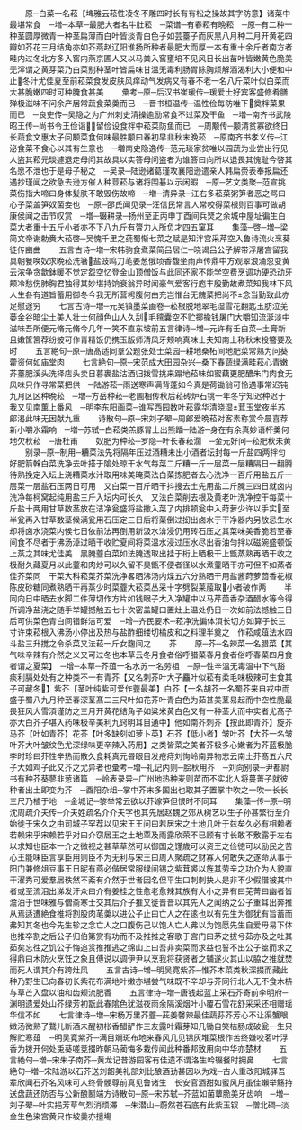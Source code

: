 <!-- { "loadSidebar": true } -->
　　原─白菜一名菘【埤雅云菘性凌冬不雕四时长有有松之操故其字防意】诸菜中最堪常食　─増─本草─最肥大者名牛肚菘　─菜谱─有春菘有晩菘　─原─有二种一种茎圆厚微青一种茎扁薄而白叶皆淡青白色子如芸薹子而灰黒八月种二月开黄花四瓣如芥花三月结角亦如芥燕赵辽阳淮扬所种者最肥大而厚一本有重十余斤者南方者畦内过冬北方多入窖内燕京圃人又以马粪入窖壅培不见风日长出苗叶皆嫩黄色脆美无滓谓之黄芽菜乃白菜别种茎叶皆扁味甘温无毒利肠胃除胸烦解酒渴利大小便和中止冬汁尤佳夏至前菘菜食发皮肤风痒动气发病又有春不老一名八斤菜叶似白菜而大甚脆嫩四时可种腌食甚美
　　彚考─原─后汉书崔瑗传─瑗爱士好宾客盛修肴膳殚极滋味不问余产居常蔬食菜羮而已　─晋书桓温传─温性俭每防唯下奠柈菜果而已　─良吏传─吴隐之为广州刺史清操逾励常食不过菜及干鱼　─増─南齐书武陵昭王传─尚书令王俭诣留俭设食柈中菘菜防鱼而已　─周颙传─颙清贫寡欲终日长蔬食文惠太子问颙菜食何味最胜颙曰春初早韭秋末晩菘　─原南齐书孝义传─江泌食菜不食心以其有生意也　─増南史隐逸传─范元琰家贫唯以园蔬为业尝出行见人盗其菘元琰遽退走母问其故具以实答母问盗者为谁答曰向所以退畏其愧耻今啓其名愿不泄也于是母子秘之　─吴录─陆逊诸葛瑾攻襄阳逊遣亲人韩扁赍表奉报扁还遇抄瑾闻之欲急去逊方催人种荳菘与诸将围碁以示闲暇　─原─艺文类聚─范宣挑菜伤指大啼曰身体髪肤不敢毁伤故啼　─増─清异录─江右多菘菜粥笋者恶之骂曰心子菜盖笋奴菌妾也　─原─邵氏闻见录─汪信民常言人常咬得菜根则百事可做胡康侯闻之击节叹赏　─増─辍耕录─扬州至正丙申丁酉间兵燹之余城中屋址徧生白菜大者重十五斤小者亦不下八九斤有膂力人所负才四五窠耳
　　集藻─啓─増─梁简文帝谢勅赉大菘啓─吴愧千里之莼蜀惭七菜之赋是知泮宫采芹空入鲁诗流火烹葵徒传豳曲
　　五言古诗─増─宋韩驹食煮菜简吕居仁─晓谒吕公子解带浮屠宫留我具朝餐唤奴求晩菘洗箸盐豉鸣刀芼姜葱俄顷香馥坐雨声传鼎中方观翠浪涌忽变黄云浓争贪歙鉢暖不觉定盌空忆登金山顶僧饭与此同还家不能学空费烹调功硬恐动牙颊冷愁伤肺胸君独得其妙堪持饷衰翁异时闻豪气爱客行庖丰殷勤故煮菜知我林下风人生各有道旨蓄用御冬今我无所营枵腹何由充岂惟台无餽菜把尚不念当勤致此亦足慰途穷
　　七言古诗─増─元吴镇墨菜画卷─菘根脱地翠毛湿雪花翻匙玉肪泣芜蒌金谷暗尘土美人壮士何顔色山人久刮毛氊囊空不贮揶揄钱屠门大嚼知流涎淡中滋味吾所便元脩元脩今几年一笑不直东坡前五言律诗─増─元许有壬白菜─土膏新且嫩筐筥荐纷披可作青精饭仍携玉版师清风牙颊响真味士夫知南土称秋末投簪要及时
　　五言絶句─原─唐髙适同羣公题张处士菜园─耕地桑柘间地肥菜常熟为问葵藿资何如庙堂肉
　　七言絶句─原─宋范成大田园杂兴─桑下春蔬绿满畦菘心青嫩芥薹肥溪头洗择店头卖日暮裹盐沽酒归拨雪挑来蹋地菘味如蜜藕更肥醲朱门肉食无风味只作寻常菜把供　─陆游菘─雨送寒声满背蓬如今真是荷锄翁可怜遇事常迟钝九月区区种晩菘　─増─方岳种菘─老圃相传秋后菘砖炉石铫一年冬宁知迟种迟于我又见南薫上番风　─明李东阳画菜─谁写西园数叶菘露华清晓湿茸玉堂夜半苏郎渴此味无因献九重
　　诗散句─原─宋刘子翚─周郎爱晩菘对客素称赏今晨喜荐新小嚼氷霜响　─増─苏轼─白菘类羔豚冐土出熊蹯─陆游─身在有余真妙语杯羮何地欠秋菘　─唐杜甫
　　奴肥为种菘─罗隐─叶长春菘濶　─金元好问─菘肥秋未黄
　　别录─原─制用─糟菜法先将隔年压过酒糟未出小酒者坛封每一斤盐四两拌匀好肥箭榦白菜洗净去叶搭于隂处晾干水气每菜二斤糟一斤一层菜一层糟隔日一翻腾待熟挽定入坛上浇糟菜水汁取用味美晻菜法白菜拣肥者去心洗净一百斤用盐五斤一层菜一层盐石压两日可用　又白菜一百斤晒干抖搜去土先用盐二斤腌三四日就卤内洗净每柯窝起纯用盐三斤入坛内可长久　又法白菜削去根及黄老叶洗净控干每菜十斤盐十两用甘草数茎放在洁净瓮盛将盐撒入菜了内排顿瓮中入莳萝少许以手实至半瓮再入甘草数茎候满瓮用石压定三日后将菜倒过抝出卤水于干净器内另放忌生水却将卤水浇菜内候七日依前法再倒用新汲水渰浸仍用砖石压之其菜味美香脆若至春间食不尽者于沸汤淖过晒干收贮夏间将菜温水浸过压水尽出香油匀拌以磁碗盛顿饭上蒸之其味尤佳美　黑腌虀白菜如法腌透取出挂于桁上晒极干上甑蒸熟再晒干收之极耐久藏夏月以此虀和肉炒可以久留不臭甑不便者径以水煮虀晒干亦可但不如蒸者佳芥菜同　干菜大科菘菜芥菜洗净畧晒沸汤内煠五六分熟晒干用盐酱莳萝茴香花椒陈皮砂糖同煮熟晒干再蒸少时菜虀大菘菜丛采十字劈裂莱菔取小者破作两
　　半同向日中晒去水脚二件薄切作方片如钱眼子大入净罐中以马芹茴香杂酒醋水等令得所调净盐浇之随手举罐撼触五七十次密盖罐口置灶上温处仍日一次如前法撼触三日后可供菜色青白间错鲜洁可爱　─增─齐民要术─菘净洗徧体湏长切方如算子长三寸许束菘根入沸汤小停出及热与盐酢细缕切橘皮和之料理半奠之　作菘咸葅法水四斗盐三升搅之令杀菜又法菘一斤女麴间之
　　芥
　　原─芥─名辣菜一名腊菜【其气味辛辣有介然之义又可过冬也本草云冬月食者俗呼腊菜春月食者俗呼春菜四月食者谓之夏菜】　─增─本草─芥葅一名水苏一名劳祖　─原─性辛温无毒温中下气豁痰利膈处处有之种类不一有青芥【又名刺芥叶大子麤叶似菘有柔毛味极辣可生食其子可藏冬】紫芥【茎叶纯紫可爱作虀最美】白芥【一名胡芥一名蜀芥来自戎中而盛于蜀八九月种至春深茎髙二三尺叶如花芥叶青白色为茹甚美茎易起而中空性脆最畏狂风大雪湏谨防之三月开黄花结角子如粱米黄白色又有一种茎大而中实者尤髙子亦大白芥子堪入药味极辛美利九窍明耳目通中】他如南芥刺芥【按此即青芥】旋芥马芥【叶如青芥】花芥【叶多缺刻如萝卜英】石芥【低小者】皱叶芥【大芥一名皱叶芥大叶皱纹色尤深绿味更辛辣入药用】之类皆菜之美者芥极多心嫩者为芥蓝极脆李时珍曰芥性辛热而散久食耗真元昬眼目发疮痔刘恂岭南异物志云南土芥髙五六尺子大如鸡子此又芥之尤异者也彚考─増─礼记内则─脍秋用芥　─刘向别录─尹都尉书有种芥葵蓼韭葱诸篇　─岭表录异─广州地热种麦则苗而不实北人将蔓菁子就彼种者出土即变为芥　─酉阳杂俎─掌中芥末多国出也取其子置掌中吹之一吹一长长三尺乃植于地　─金城记─黎举常云欲以芥嫁笋但恨时不同耳
　　集藻─传─原─明沈周疏介夫传─介夫姓疏名介介夫字也其先居赵魏之郊从树艺以生子孙甚繁衍至介始徙于宋久之由司城子罕荐以见宋王王问曰若居宋之土地几叶于兹矣久必有相赖者若赖宋乎宋赖若乎对曰介窃居王之土地覃及雨露欣荣不已顾有寸长敢不敷露于左右以求知也臣本一介之微视之甚草草然可以御国之馑歳可以资王之俭徳可以励民之苦心王能味臣言享臣用则臣不为无利与宋王曰周人聚疏之财寡人何敢失之遂命从事于阳门兼修俎豆事王日昵有燕必偕居常服绿间锡之紫茸裘以旌其劳辛之功介为人貌直干濯秀可爱羣居秩然不紊有介然于世者因名但平生口刺刺抉人是非不少假借被其中者或至流泪出涕发汗众曰介有姜桂之性愈老愈辣其族有大小之异有曰芜菁曰幽者皆澹泊于世味雅与僧斋寒士交其后介子推又徙晋晋以其先人之闻纳之公子重耳出奔推从焉适遭絶食推将割股肉芼羮以进公子止曰亡人之在逺也以有先生为御犹有旨蓄而弗知其冬也今先生轸之念亡人之口腹伤己以饱人亡人弗以为饱愿先生自爱毋易下体也推卒割之后公子归伯第赏有功而不及推推之客歌于宫门曰茅之拔兮茹亦及之吐其茹矣忘徃之饥公子悔追赏推推逃之绵山上曰吾非卖菜而求益也誓不出公子筮而求之得鼎曰木防火烹饪之象且傅说以调伊尹以烹我将获贤者之辅遂火其山以脇之推就焚而死人谓其介有跨灶风
　　五言古诗─増─明吴寛紫芥─惟芥本菜类秋深掇而藏此种乃野生已向春初长紫花布满地叶嫩亦堪尝气味既不辛却与芥同行北人无不食木枿与草芒入盘以油和齿颊流肥香
　　五言律诗─増─唐钱起蓝上采石芥寄前李明府─渊明遗爱处山芥绿芳初翫此春隂色犹滋夜雨余隔溪烟叶小覆石雪花舒采采还相赠瑶华信不如
　　七言律诗─増─宋杨万里芥虀─茈姜馨辣最佳蔬荪芥芳心不让渠蟹眼嫩汤微熟了鵞儿新酒未醒初枨香醋酽作三友露叶霜芽知几锄自笑枯肠成破瓮一生只解贮寒葅　─明吴寛紫芥─满目斓斑布地来春风几见锦灰堆菜根作苦终嫌咬茗叶浮香为拨开何处兎葵嗟竞掇昨朝马蔺悔多栽传闻此种番邦致用向中华亦楚材
　　五言絶句─増─宋朱子南芥─黄龙记昔游园客有佳遗不谓洛生吟辍餐时拥鼻
　　七言絶句─増─宋陆游以石芥送刘韶美礼部刘比酿酒劲甚因以为戏─古人重改阳城驿吾辈欣闻石芥名风味可人终骨骾尊前真见鲁诸生　长安官酒甜如蜜风月虽佳嬾举觞持送盘蔬还防否与公新酿鬭端方诗散句─原─宋苏轼─芥蓝如菌蕈脆美牙齿响　─増─刘子翚─叶实挹芳草气烈消烦滞　─朱潜山─蔚然苍石底有此紫玉钗　─僧北磵─淡金生色染宫黄只作坡羮亦擅塲
